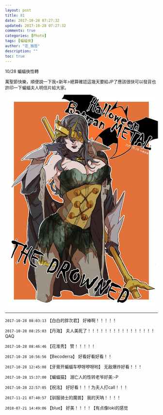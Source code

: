 ```yaml
---
layout: post
title: 81
date: 2017-10-28 07:27:32
updated: 2017-10-28 07:27:32
comments: true
categories: [Photo]
tags: [蝙蝠俠]
author: "恋_独哲"
description: ""
toc: true
---
```


<p>10/28 蝙蝠俠性轉</p> 
<p>萬聖節快樂，順便說一下我&lt;新年&gt;總算確認這幾天要給JP了應該很快可以發貨也許印一下蝙蝠夫人明信片給大家。&nbsp;<br /></p>

![](https://raw.githubusercontent.com/alicewish/maple50821/master/img_YW5MWVN1NEpoZFV5b1licWEvUHh5WUlrckJLNHJjZ0owcHVOOWszaWVHQ2VwSkJ0VzZKOTZRPT0.jpg)

---

`2017-10-28 08:03:13` 【白白的胖次君】 好棒啊！！！！！

`2017-10-28 08:25:03` 【丹海】 夫人美死了！！！！！！！！！！！！！！！！QAQ

`2017-10-28 08:46:46` 【花淮秀】 赞！！！！！

`2017-10-28 10:56:56` 【Becoderra】 好看好看好看！！

`2017-10-28 12:45:08` 【牙膏开蝙蝠车咿呀咿呀哟】 无敌爆炸好看！！！

`2017-10-28 15:37:00` 【蝙蝠猫】 溺亡人的性转老爷好美:-P

`2017-10-28 22:57:05` 【祝洺】 好好看！！！为夫人打call！！！

`2017-11-21 07:40:57` 【驯服骑士的魔兽】 我的天呐！！！！

`2018-07-21 14:49:06` 【blue】 好美！！！！【有点像loki的感觉
